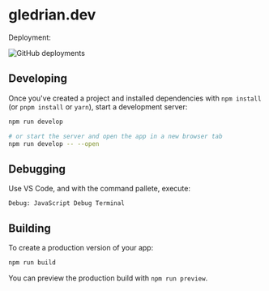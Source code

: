 # gledrian.dev
Deployment:

![GitHub deployments](https://img.shields.io/badge/deployment-success-green)

## Developing

Once you've created a project and installed dependencies with `npm install` (or `pnpm install` or `yarn`), start a development server:

```bash
npm run develop

# or start the server and open the app in a new browser tab
npm run develop -- --open
```

## Debugging

Use VS Code, and with the command pallete, execute:

```
Debug: JavaScript Debug Terminal
```

## Building

To create a production version of your app:

```bash
npm run build
```

You can preview the production build with `npm run preview`.